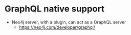 <!SLIDE bullets>
# GraphQL native support

* Neo4j server, with a plugin, can act as a GraphQL server
  - <u>https://neo4j.com/developer/graphql/</u>

